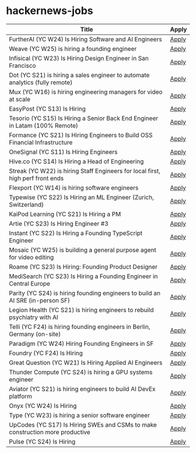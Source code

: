 # hackernews-jobs

<!-- table start -->

| Title | Apply |
|-------|-----|
| FurtherAI (YC W24) Is Hiring Software and AI Engineers | [Apply](https://www.ycombinator.com/companies/furtherai/jobs) |
| Weave (YC W25) is hiring a founding engineer | [Apply](https://www.ycombinator.com/companies/weave-3/jobs) |
| Infisical (YC W23) Is Hiring Design Engineer in San Francisco | [Apply](https://www.ycombinator.com/companies/infisical/jobs/I8zvnRW-design-engineer-san-francisco) |
| Dot (YC S21) is hiring a sales engineer to automate analytics (fully remote) | [Apply](https://www.ycombinator.com/companies/dot/jobs/XSmklFa-customer-success-sales-engineer-remote) |
| Mux (YC W16) is hiring engineering managers for video at scale | [Apply](https://mux.com/jobs?j=em) |
| EasyPost (YC S13) Is Hiring | [Apply](https://www.easypost.com/careers) |
| Tesorio (YC S15) Is Hiring a Senior Back End Engineer in Latam (100% Remote) | [Apply](https://www.tesorio.com/careers#job-openings) |
| Formance (YC S21) Is Hiring Engineers to Build OSS Financial Infrastructure | [Apply](https://www.ycombinator.com/companies/formance/jobs) |
| OneSignal (YC S11) Is Hiring Engineers | [Apply](https://onesignal.com/careers) |
| Hive.co (YC S14) Is Hiring a Head of Engineering | [Apply](https://jobs.ashbyhq.com/hive.co/684574a0-9150-4fba-b954-2f34d9c74468) |
| Streak (YC W22) is hiring Staff Engineers for local first, high perf front ends | [Apply](https://www.streak.com/careers/staff-ui-engineer) |
| Flexport (YC W14) is hiring software engineers | [Apply](https://flexport.com) |
| Typewise (YC S22) Is Hiring an ML Engineer (Zurich, Switzerland) | [Apply](https://www.ycombinator.com/companies/typewise/jobs/u4OdKNh-machine-learning-engineer-f-m-x) |
| KaiPod Learning (YC S21) Is Hiring a PM | [Apply](https://www.ycombinator.com/companies/kaipod-learning/jobs/TgR2OZg-senior-product-manager) |
| Artie (YC S23) Is Hiring Engineer #3 | [Apply](https://www.ycombinator.com/companies/artie/jobs/7kGvDVC-founding-product-engineer) |
| Instant (YC S22) Is Hiring a Founding TypeScript Engineer | [Apply](https://www.instantdb.com/hiring/ts-hacker) |
| Mosaic (YC W25) is building a general purpose agent for video editing | [Apply](https://www.ycombinator.com/companies/mosaic-2/jobs/ru8Nwdq-founding-engineer) |
| Roame (YC S23) Is Hiring: Founding Product Designer | [Apply](https://www.ycombinator.com/companies/roame/jobs/SaJ0TjL-founding-product-designer) |
| MediSearch (YC S23) Is Hiring a Founding Engineer in Central Europe | [Apply](https://www.ycombinator.com/companies/medisearch/jobs/DXuptwo-founding-engineer-full-stack) |
| Parity (YC S24) is hiring founding engineers to build an AI SRE (in-person SF) | [Apply](https://www.ycombinator.com/companies/parity/jobs) |
| Legion Health (YC S21) is hiring engineers to rebuild psychiatry with AI | [Apply](https://www.ycombinator.com/companies/legion-health/jobs/mqDWIWN-founding-engineer-build-ai-native-ops-for-mental-health-yc-s21-1m-arr) |
| Telli (YC F24) is hiring founding engineers in Berlin, Germany (on-site) | [Apply](http://hi.telli.com/eng) |
| Paradigm (YC W24) Hiring Founding Engineers in SF | [Apply](https://www.ycombinator.com/companies/paradigm/jobs/nFNWweP-founding-engineer) |
| Foundry (YC F24) Is Hiring | [Apply](https://www.ycombinator.com/companies/foundry/jobs/WvDDlqc-founding-fullstack-engineer-building-the-future-of-browser-agents) |
| Great Question (YC W21) Is Hiring Applied AI Engineers | [Apply](https://www.ycombinator.com/companies/great-question/jobs/AtPa8pe-ai-engineer) |
| Thunder Compute (YC S24) is hiring a GPU systems engineer | [Apply](https://www.ycombinator.com/companies/thunder-compute/jobs/fRSS8JQ-systems-engineer) |
| Aviator (YC S21) is hiring engineers to build AI DevEx platform | [Apply](https://www.ycombinator.com/companies/aviator/jobs) |
| Onyx (YC W24) Is Hiring | [Apply](https://www.ycombinator.com/companies/onyx/jobs/CUHpbpE-founding-devrel-engineer) |
| Type (YC W23) is hiring a senior software engineer | [Apply](https://www.ycombinator.com/companies/type/jobs/m3GcN1t-senior-software-engineer) |
| UpCodes (YC S17) Is Hiring SWEs and CSMs to make construction more productive | [Apply](https://up.codes/careers?utm_source=HN) |
| Pulse (YC S24) Is Hiring | [Apply](https://www.ycombinator.com/companies/pulse-3/jobs/6o4mkAj-machine-learning-engineer) |

<!-- table end -->
